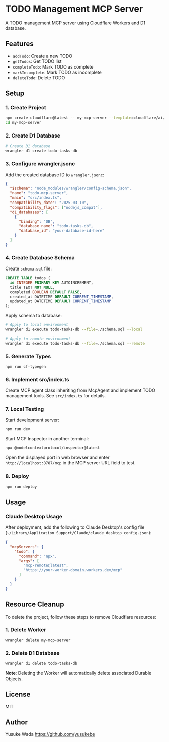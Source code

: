 # TODO Management MCP Server

A TODO management MCP server using Cloudflare Workers and D1 database.

## Features

- `addTodo`: Create a new TODO
- `getTodos`: Get TODO list
- `completeTodo`: Mark TODO as complete
- `markIncomplete`: Mark TODO as incomplete
- `deleteTodo`: Delete TODO

## Setup

### 1. Create Project

```bash
npm create cloudflare@latest -- my-mcp-server --template=cloudflare/ai/demos/remote-mcp-authless
cd my-mcp-server
```

### 2. Create D1 Database

```bash
# Create D1 database
wrangler d1 create todo-tasks-db
```

### 3. Configure wrangler.jsonc

Add the created database ID to `wrangler.jsonc`:

```json
{
  "$schema": "node_modules/wrangler/config-schema.json",
  "name": "todo-mcp-server",
  "main": "src/index.ts",
  "compatibility_date": "2025-03-10",
  "compatibility_flags": ["nodejs_compat"],
  "d1_databases": [
    {
      "binding": "DB",
      "database_name": "todo-tasks-db",
      "database_id": "your-database-id-here"
    }
  ]
}
```

### 4. Create Database Schema

Create `schema.sql` file:

```sql
CREATE TABLE todos (
  id INTEGER PRIMARY KEY AUTOINCREMENT,
  title TEXT NOT NULL,
  completed BOOLEAN DEFAULT FALSE,
  created_at DATETIME DEFAULT CURRENT_TIMESTAMP,
  updated_at DATETIME DEFAULT CURRENT_TIMESTAMP
);
```

Apply schema to database:

```bash
# Apply to local environment
wrangler d1 execute todo-tasks-db --file=./schema.sql --local

# Apply to remote environment
wrangler d1 execute todo-tasks-db --file=./schema.sql --remote
```

### 5. Generate Types

```bash
npm run cf-typegen
```

### 6. Implement src/index.ts

Create MCP agent class inheriting from McpAgent and implement TODO management tools. See `src/index.ts` for details.

### 7. Local Testing

Start development server:

```bash
npm run dev
```

Start MCP Inspector in another terminal:

```bash
npx @modelcontextprotocol/inspector@latest
```

Open the displayed port in web browser and enter `http://localhost:8787/mcp` in the MCP server URL field to test.

### 8. Deploy

```bash
npm run deploy
```

## Usage

### Claude Desktop Usage

After deployment, add the following to Claude Desktop's config file (`~/Library/Application Support/Claude/claude_desktop_config.json`):

```json
{
  "mcpServers": {
    "todo": {
      "command": "npx",
      "args": [
        "mcp-remote@latest",
        "https://your-worker-domain.workers.dev/mcp"
      ]
    }
  }
}
```

## Resource Cleanup

To delete the project, follow these steps to remove Cloudflare resources:

### 1. Delete Worker

```bash
wrangler delete my-mcp-server
```

### 2. Delete D1 Database

```bash
wrangler d1 delete todo-tasks-db
```

**Note**: Deleting the Worker will automatically delete associated Durable Objects.

## License

MIT

## Author

Yusuke Wada <https://github.com/yusukebe>

